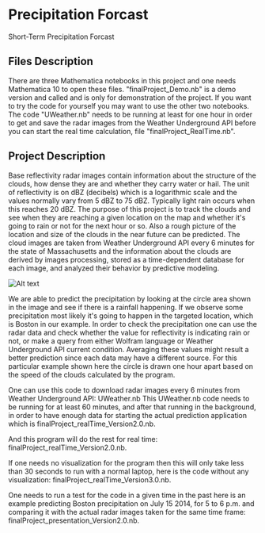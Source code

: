 Precipitation Forcast
=============

Short-Term Precipitation Forcast

## Files Description

There are three Mathematica notebooks in this project and one needs Mathematica 10 to open these files. "finalProject_Demo.nb" is a demo version and called and is only for demonstration of the project. If you want to try the code for yourself you may want to use the other two notebooks. The code "UWeather.nb" needs to be running at least for one hour in order to get and save the radar images from the Weather Underground API before you can start the real time calculation, file "finalProject_RealTime.nb".

## Project Description

Base reflectivity radar images contain information about the structure of the clouds, how dense they are and whether they carry water or hail. The unit of reflectivity is on dBZ (decibels) which is a logarithmic scale and the values normally vary from 5 dBZ to 75 dBZ. Typically light rain occurs when this reaches 20 dBZ. The purpose of this project is to track the clouds and see when they are reaching a given location on the map and whether it's going to rain or not for the next hour or so. Also a rough picture of the location and size of the clouds in the near future can be predicted. The cloud images are taken from Weather Underground API every 6 minutes for the state of Massachusetts and the information about the clouds are derived by images processing, stored as a time-dependent database for each image, and analyzed their behavior by predictive modeling. 

![Alt text](/path/to/sample.png "A snapshot of the project!")

We are able to predict the precipitation by looking at the circle area shown in the image and see if there is a rainfall happening. If we observe some precipitation most likely it's going to happen in the targeted location, which is Boston in our example. In order to check the precipitation one can use the radar data and check whether the value for reflectivity is indicating rain or not, or make a query from either Wolfram language or Weather Underground API current condition. Averaging these values might result a better prediction since each data may have a different source. For this particular example shown here the circle is drawn one hour apart based on the speed of the clouds calculated by the program.

One can use this code to download radar images every 6 minutes from Weather Underground API: UWeather.nb This UWeather.nb code needs to be running for at least 60 minutes, and after that running in the background, in order to have enough data for starting the actual prediction application which is finalProject_realTime_Version2.0.nb.

And this program will do the rest for real time: finalProject_realTime_Version2.0.nb.

If one needs no visualization for the program then this will only take less than 30 seconds to run with a normal laptop, here is the code without any visualization: finalProject_realTime_Version3.0.nb.

One needs to run a test for the code in a given time in the past here is an example predicting Boston precipitation on July 15 2014, for 5 to 6 p.m. and comparing it with the actual radar images taken for the same time frame: finalProject_presentation_Version2.0.nb.
